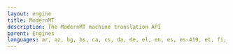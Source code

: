 ```yaml
---
layout: engine
title: ModernMT
description: The ModernMT machine translation API
parent: Engines
languages: ar, az, bg, bs, ca, cs, da, de, el, en, es, es-419, et, fi, fr, ga, he, hi, hr, hu, hy, id, is, it, ja, ka, ko, lt, lv, mk, ms, mt, nb, nl, nn, pl, pt, pt-br, ro, ru, sk, sl, sq, sr-Cyr, sr-Latn, sv, sw, th, tl, tr, uk, vi, xh, zh, zh-tw, zu
---
```

